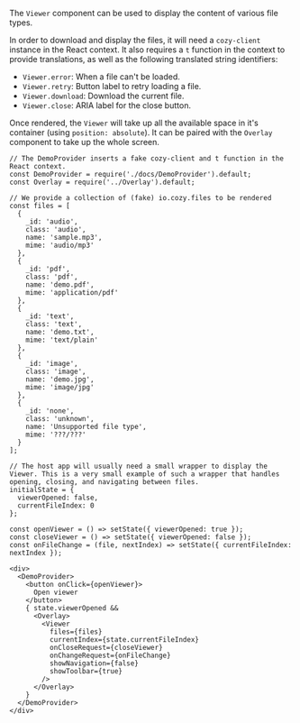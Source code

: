The `Viewer` component can be used to display the content of various file types.

In order to download and display the files, it will need a `cozy-client` instance in the React context. It also requires a `t` function in the context to provide translations, as well as the following translated string identifiers:

- `Viewer.error`: When a file can't be loaded.
- `Viewer.retry`: Button label to retry loading a file.
- `Viewer.download`: Download the current file.
- `Viewer.close`: ARIA label for the close button.

Once rendered, the `Viewer` will take up all the available space in it's container (using `position: absolute`). It can be paired with the `Overlay` component to take up the whole screen.


```
// The DemoProvider inserts a fake cozy-client and t function in the React context.
const DemoProvider = require('./docs/DemoProvider').default;
const Overlay = require('../Overlay').default;

// We provide a collection of (fake) io.cozy.files to be rendered
const files = [
  {
    _id: 'audio',
    class: 'audio',
    name: 'sample.mp3',
    mime: 'audio/mp3'
  },
  {
    _id: 'pdf',
    class: 'pdf',
    name: 'demo.pdf',
    mime: 'application/pdf'
  },
  {
    _id: 'text',
    class: 'text',
    name: 'demo.txt',
    mime: 'text/plain'
  },
  {
    _id: 'image',
    class: 'image',
    name: 'demo.jpg',
    mime: 'image/jpg'
  },
  {
    _id: 'none',
    class: 'unknown',
    name: 'Unsupported file type',
    mime: '???/???'
  }
];

// The host app will usually need a small wrapper to display the Viewer. This is a very small example of such a wrapper that handles opening, closing, and navigating between files.
initialState = {
  viewerOpened: false,
  currentFileIndex: 0
};

const openViewer = () => setState({ viewerOpened: true });
const closeViewer = () => setState({ viewerOpened: false });
const onFileChange = (file, nextIndex) => setState({ currentFileIndex: nextIndex });

<div>
  <DemoProvider>
    <button onClick={openViewer}>
      Open viewer
    </button>
    { state.viewerOpened &&
      <Overlay>
        <Viewer
          files={files}
          currentIndex={state.currentFileIndex}
          onCloseRequest={closeViewer}
          onChangeRequest={onFileChange}
          showNavigation={false}
          showToolbar={true}
        />
      </Overlay>
    }
  </DemoProvider>
</div>
```
